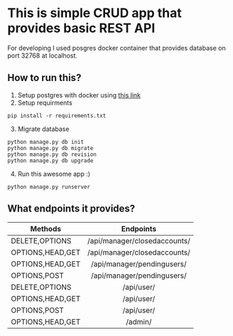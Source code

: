 # This is simple CRUD app that provides basic REST API

For developing I used posgres docker container that provides
database on port 32768 at localhost.

## How to run this?
1. Setup postgres with docker using [this link](https://hub.docker.com/_/postgres/)
2. Setup requirments
```
pip install -r requirements.txt
```
3. Migrate database
```
python manage.py db init
python manage.py db migrate
python manage.py db revision
python manage.py db upgrade
```
4. Run this awesome app :)
```
python manage.py runserver
```
## What endpoints it provides?
| Methods               | Endpoints                     |
|-----------------------|:-----------------------------:|
| DELETE,OPTIONS        | /api/manager/closedaccounts/  |
| OPTIONS,HEAD,GET      | /api/manager/closedaccounts/  |
| OPTIONS,HEAD,GET      | /api/manager/pendingusers/    |
| OPTIONS,POST          | /api/manager/pendingusers/    |
| DELETE,OPTIONS        | /api/user/                    |
| OPTIONS,HEAD,GET      | /api/user/                    |
| OPTIONS,POST          | /api/user/                    |
| OPTIONS,HEAD,GET      | /admin/                       |